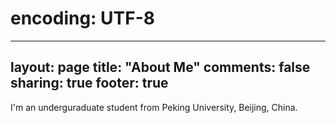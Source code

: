 # encoding: UTF-8
---
layout: page
title: "About Me"
comments: false
sharing: true
footer: true
---

I'm an underguraduate student from Peking University, Beijing, China.